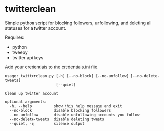 # twitterclean
Simple python script for blocking followers, unfollowing, and deleting all statuses for a twitter account. 

Requires:
- python
- tweepy
- twitter api keys

Add your credentials to the credentials.ini file.

```
usage: twitterclean.py [-h] [--no-block] [--no-unfollow] [--no-delete-tweets]
                       [--quiet]

Clean up twitter account

optional arguments:
  -h, --help          show this help message and exit
  --no-block          disable blocking followers
  --no-unfollow       disable unfollowing accounts you follow
  --no-delete-tweets  disable deleting tweets
  --quiet, -q         silence output
```
